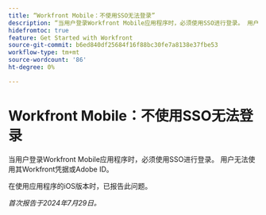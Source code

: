 ```yaml
---
title: “Workfront Mobile：不使用SSO无法登录”
description: “当用户登录Workfront Mobile应用程序时，必须使用SSO进行登录。 用户无法使用他们的Workfront凭据或Adobe ID。”
hidefromtoc: true
feature: Get Started with Workfront
source-git-commit: b6ed840df25684f16f88bc30fe7a8138e37fbe53
workflow-type: tm+mt
source-wordcount: '86'
ht-degree: 0%

---
```



# Workfront Mobile：不使用SSO无法登录

当用户登录Workfront Mobile应用程序时，必须使用SSO进行登录。 用户无法使用其Workfront凭据或Adobe ID。

在使用应用程序的iOS版本时，已报告此问题。

_首次报告于2024年7月29日。_

